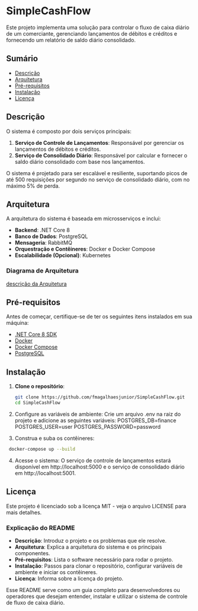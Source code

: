 # SimpleCashFlow
Este projeto implementa uma solução para controlar o fluxo de caixa diário de um comerciante, gerenciando lançamentos de débitos e créditos e fornecendo um relatório de saldo diário consolidado.

## Sumário

- [Descrição](#descrição)
- [Arquitetura](#arquitetura)
- [Pré-requisitos](#pré-requisitos)
- [Instalação](#instalação)
- [Licença](#licença)

## Descrição

O sistema é composto por dois serviços principais:

1. **Serviço de Controle de Lançamentos**: Responsável por gerenciar os lançamentos de débitos e créditos.
2. **Serviço de Consolidado Diário**: Responsável por calcular e fornecer o saldo diário consolidado com base nos lançamentos.

O sistema é projetado para ser escalável e resiliente, suportando picos de até 500 requisições por segundo no serviço de consolidado diário, com no máximo 5% de perda.

## Arquitetura

A arquitetura do sistema é baseada em microsserviços e inclui:

- **Backend**: .NET Core 8
- **Banco de Dados**: PostgreSQL
- **Mensageria**: RabbitMQ
- **Orquestração e Contêineres**: Docker e Docker Compose
- **Escalabilidade (Opcional)**: Kubernetes

### Diagrama de Arquitetura

[descrição da Arquitetura](descricao.txt)

## Pré-requisitos

Antes de começar, certifique-se de ter os seguintes itens instalados em sua máquina:

- [.NET Core 8 SDK](https://dotnet.microsoft.com/download/dotnet/8.0)
- [Docker](https://www.docker.com/)
- [Docker Compose](https://docs.docker.com/compose/)
- [PostgreSQL](https://www.postgresql.org/download/)

## Instalação

1. **Clone o repositório**:
   ```bash
   git clone https://github.com/fmagalhaesjunior/SimpleCashFlow.git
   cd SimpleCashFlow
   ```
2. Configure as variáveis de ambiente:
   Crie um arquivo .env na raiz do projeto e adicione as seguintes variáveis:
   POSTGRES_DB=finance
   POSTGRES_USER=user
   POSTGRES_PASSWORD=password
     

4. Construa e suba os contêineres:
  ```bash
   docker-compose up --build
  ```

4. Acesse o sistema:
   O serviço de controle de lançamentos estará disponível em http://localhost:5000 e o serviço de consolidado diário em http://localhost:5001.


## Licença
Este projeto é licenciado sob a licença MIT - veja o arquivo LICENSE para mais detalhes.

### Explicação do README

- **Descrição**: Introduz o projeto e os problemas que ele resolve.
- **Arquitetura**: Explica a arquitetura do sistema e os principais componentes.
- **Pré-requisitos**: Lista o software necessário para rodar o projeto.
- **Instalação**: Passos para clonar o repositório, configurar variáveis de ambiente e iniciar os contêineres.
- **Licença**: Informa sobre a licença do projeto.

Esse README serve como um guia completo para desenvolvedores ou operadores que desejam entender, instalar e utilizar o sistema de controle de fluxo de caixa diário.
